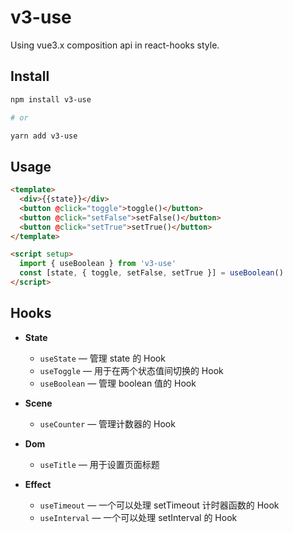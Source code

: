 # v3-use

Using vue3.x composition api in react-hooks style.

## Install

```sh
npm install v3-use

# or

yarn add v3-use
```

## Usage

```html
<template>
  <div>{{state}}</div>
  <button @click="toggle">toggle()</button>
  <button @click="setFalse">setFalse()</button>
  <button @click="setTrue">setTrue()</button>
</template>

<script setup>
  import { useBoolean } from 'v3-use'
  const [state, { toggle, setFalse, setTrue }] = useBoolean()
</script>
```

## Hooks

- **State**
  - `useState` — 管理 state 的 Hook
  - `useToggle` — 用于在两个状态值间切换的 Hook
  - `useBoolean` — 管理 boolean 值的 Hook
  
- **Scene**
  - `useCounter` — 管理计数器的 Hook

- **Dom**
  - `useTitle` — 用于设置页面标题

- **Effect**
  - `useTimeout` — 一个可以处理 setTimeout 计时器函数的 Hook
  - `useInterval` — 一个可以处理 setInterval 的 Hook

